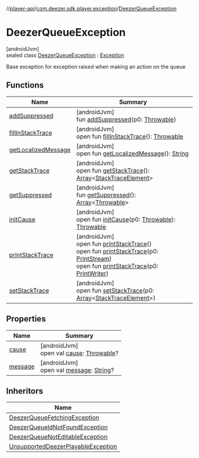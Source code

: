 //[player-api](../../../index.md)/[com.deezer.sdk.player.exception](../index.md)/[DeezerQueueException](index.md)

# DeezerQueueException

[androidJvm]\
sealed class [DeezerQueueException](index.md) : [Exception](https://developer.android.com/reference/kotlin/java/lang/Exception.html)

Base exception for exception raised when making an action on the queue

## Functions

| Name                                                                                                           | Summary                                                                                                                                                                                                                                                                                                                                                                                                                                                                                                                                                                         |
| -------------------------------------------------------------------------------------------------------------- | ------------------------------------------------------------------------------------------------------------------------------------------------------------------------------------------------------------------------------------------------------------------------------------------------------------------------------------------------------------------------------------------------------------------------------------------------------------------------------------------------------------------------------------------------------------------------------- |
| [addSuppressed](../-unsupported-deezer-playable-exception/index.md#282858770%2FFunctions%2F-1037426161)        | [androidJvm]<br/>fun [addSuppressed](../-unsupported-deezer-playable-exception/index.md#282858770%2FFunctions%2F-1037426161)(p0: [Throwable](https://kotlinlang.org/api/latest/jvm/stdlib/kotlin/-throwable/index.html))                                                                                                                                                                                                                                                                                                                                                        |
| [fillInStackTrace](../-unsupported-deezer-playable-exception/index.md#-1102069925%2FFunctions%2F-1037426161)   | [androidJvm]<br/>open fun [fillInStackTrace](../-unsupported-deezer-playable-exception/index.md#-1102069925%2FFunctions%2F-1037426161)(): [Throwable](https://kotlinlang.org/api/latest/jvm/stdlib/kotlin/-throwable/index.html)                                                                                                                                                                                                                                                                                                                                                |
| [getLocalizedMessage](../-unsupported-deezer-playable-exception/index.md#1043865560%2FFunctions%2F-1037426161) | [androidJvm]<br/>open fun [getLocalizedMessage](../-unsupported-deezer-playable-exception/index.md#1043865560%2FFunctions%2F-1037426161)(): [String](https://kotlinlang.org/api/latest/jvm/stdlib/kotlin/-string/index.html)                                                                                                                                                                                                                                                                                                                                                    |
| [getStackTrace](../-unsupported-deezer-playable-exception/index.md#2050903719%2FFunctions%2F-1037426161)       | [androidJvm]<br/>open fun [getStackTrace](../-unsupported-deezer-playable-exception/index.md#2050903719%2FFunctions%2F-1037426161)(): [Array](https://kotlinlang.org/api/latest/jvm/stdlib/kotlin/-array/index.html)&lt;[StackTraceElement](https://developer.android.com/reference/kotlin/java/lang/StackTraceElement.html)&gt;                                                                                                                                                                                                                                                |
| [getSuppressed](../-unsupported-deezer-playable-exception/index.md#672492560%2FFunctions%2F-1037426161)        | [androidJvm]<br/>fun [getSuppressed](../-unsupported-deezer-playable-exception/index.md#672492560%2FFunctions%2F-1037426161)(): [Array](https://kotlinlang.org/api/latest/jvm/stdlib/kotlin/-array/index.html)&lt;[Throwable](https://kotlinlang.org/api/latest/jvm/stdlib/kotlin/-throwable/index.html)&gt;                                                                                                                                                                                                                                                                    |
| [initCause](../-unsupported-deezer-playable-exception/index.md#-418225042%2FFunctions%2F-1037426161)           | [androidJvm]<br/>open fun [initCause](../-unsupported-deezer-playable-exception/index.md#-418225042%2FFunctions%2F-1037426161)(p0: [Throwable](https://kotlinlang.org/api/latest/jvm/stdlib/kotlin/-throwable/index.html)): [Throwable](https://kotlinlang.org/api/latest/jvm/stdlib/kotlin/-throwable/index.html)                                                                                                                                                                                                                                                              |
| [printStackTrace](../-unsupported-deezer-playable-exception/index.md#-1769529168%2FFunctions%2F-1037426161)    | [androidJvm]<br/>open fun [printStackTrace](../-unsupported-deezer-playable-exception/index.md#-1769529168%2FFunctions%2F-1037426161)()<br/>open fun [printStackTrace](../-unsupported-deezer-playable-exception/index.md#1841853697%2FFunctions%2F-1037426161)(p0: [PrintStream](https://developer.android.com/reference/kotlin/java/io/PrintStream.html))<br/>open fun [printStackTrace](../-unsupported-deezer-playable-exception/index.md#1175535278%2FFunctions%2F-1037426161)(p0: [PrintWriter](https://developer.android.com/reference/kotlin/java/io/PrintWriter.html)) |
| [setStackTrace](../-unsupported-deezer-playable-exception/index.md#2135801318%2FFunctions%2F-1037426161)       | [androidJvm]<br/>open fun [setStackTrace](../-unsupported-deezer-playable-exception/index.md#2135801318%2FFunctions%2F-1037426161)(p0: [Array](https://kotlinlang.org/api/latest/jvm/stdlib/kotlin/-array/index.html)&lt;[StackTraceElement](https://developer.android.com/reference/kotlin/java/lang/StackTraceElement.html)&gt;)                                                                                                                                                                                                                                              |

## Properties

| Name                                                                                              | Summary                                                                                                                                                                                                              |
| ------------------------------------------------------------------------------------------------- | -------------------------------------------------------------------------------------------------------------------------------------------------------------------------------------------------------------------- |
| [cause](../-unsupported-deezer-playable-exception/index.md#-654012527%2FProperties%2F-1037426161) | [androidJvm]<br/>open val [cause](../-unsupported-deezer-playable-exception/index.md#-654012527%2FProperties%2F-1037426161): [Throwable](https://kotlinlang.org/api/latest/jvm/stdlib/kotlin/-throwable/index.html)? |
| [message](index.md#1824300659%2FProperties%2F-1037426161)                                         | [androidJvm]<br/>open val [message](index.md#1824300659%2FProperties%2F-1037426161): [String](https://kotlinlang.org/api/latest/jvm/stdlib/kotlin/-string/index.html)?                                               |

## Inheritors

| Name                                                                                     |
| ---------------------------------------------------------------------------------------- |
| [DeezerQueueFetchingException](../-deezer-queue-fetching-exception/index.md)             |
| [DeezerQueueIdNotFoundException](../-deezer-queue-id-not-found-exception/index.md)       |
| [DeezerQueueNotEditableException](../-deezer-queue-not-editable-exception/index.md)      |
| [UnsupportedDeezerPlayableException](../-unsupported-deezer-playable-exception/index.md) |
